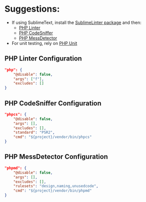# Suggestions:
- If using SublimeText, install the [SublimeLinter package](http://www.sublimelinter.com/en/latest/) and then:
    - [PHP Linter](https://github.com/SublimeLinter/SublimeLinter-php)
    - [PHP CodeSniffer](https://github.com/SublimeLinter/SublimeLinter-phpcs)
    - [PHP MessDetector](https://github.com/SublimeLinter/SublimeLinter-phpmd)
- For unit testing, rely on [PHP Unit](https://github.com/sebastianbergmann/phpunit)

## PHP Linter Configuration
```json
"php": {
    "@disable": false,
    "args": ["f"],
    "excludes": []
}
```

## PHP CodeSniffer Configuration
```json
"phpcs": {
    "@disable": false,
    "args": [],
    "excludes": [],
    "standard": "PSR2",
    "cmd": "${project}/vendor/bin/phpcs"
}
```

## PHP MessDetector Configuration
```json
"phpmd": {
    "@disable": false,
    "args": [],
    "excludes": [],
    "rulesets": "design,naming,unusedcode",
    "cmd": "${project}/vendor/bin/phpmd"
}
```
